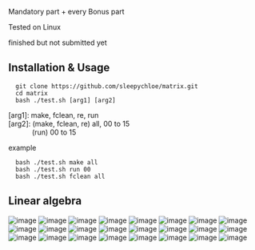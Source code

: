 Mandatory part + every Bonus part

Tested on Linux

finished but not submitted yet

## Installation & Usage
```
  git clone https://github.com/sleepychloe/matrix.git
  cd matrix
  bash ./test.sh [arg1] [arg2]
```
[arg1]: make, fclean, re, run<br>
[arg2]: (make, fclean, re) all, 00 to 15<br>
&nbsp;&nbsp;&nbsp;&nbsp;&nbsp;&nbsp;&nbsp;&nbsp;&nbsp;&nbsp;&nbsp;&nbsp;(run) 00 to 15

example
```
  bash ./test.sh make all
  bash ./test.sh run 00
  bash ./test.sh fclean all
```


## Linear algebra

![image](https://github.com/sleepychloe/matrix/assets/78352910/6598efcf-6c71-4a68-a955-965f8a1b5e64)
![image](https://github.com/sleepychloe/matrix/assets/78352910/e91f3d36-95fc-477f-ade6-5138f71f0c3b)
![image](https://github.com/sleepychloe/matrix/assets/78352910/21538fb4-0b8e-4e32-b0fa-2715306d3679)
![image](https://github.com/sleepychloe/matrix/assets/78352910/f292ce8d-ab7e-44bb-9667-957488c5503a)
![image](https://github.com/sleepychloe/matrix/assets/78352910/cf147f1f-4a26-4417-b971-db4bc2f08d47)
![image](https://github.com/sleepychloe/matrix/assets/78352910/1f6b0e02-fcd9-467f-8946-25b2ce220211)
![image](https://github.com/sleepychloe/matrix/assets/78352910/38448a14-f6a1-4106-af1f-af3bc6543f04)
![image](https://github.com/sleepychloe/matrix/assets/78352910/57b70239-e2a6-41b5-8707-700ae91b72fc)
![image](https://github.com/sleepychloe/matrix/assets/78352910/2a15e1af-8a98-45b5-b2ec-78f6f81996e5)
![image](https://github.com/sleepychloe/matrix/assets/78352910/0ce32da9-a2b0-4087-ae21-be18eb034c83)
![image](https://github.com/sleepychloe/matrix/assets/78352910/747264d8-69cf-4afb-95c2-7092d75b48e1)
![image](https://github.com/sleepychloe/matrix/assets/78352910/c54ebb77-d139-4aac-b316-f966393a941a)
![image](https://github.com/sleepychloe/matrix/assets/78352910/75f9c129-ce4c-40e5-89a7-f6bd4eb2585e)
![image](https://github.com/sleepychloe/matrix/assets/78352910/abc894a8-e06d-434f-aada-370f7c58d290)
![image](https://github.com/sleepychloe/matrix/assets/78352910/c0f3e28e-7d3b-4234-b8a6-c8655a603e80)
![image](https://github.com/sleepychloe/matrix/assets/78352910/c6a414f2-3b72-4b78-8c87-65b63f97a01a)
![image](https://github.com/sleepychloe/matrix/assets/78352910/0b0a495d-dbd5-4f3f-b676-7ef54f9a8f97)
![image](https://github.com/sleepychloe/matrix/assets/78352910/0f1691b0-c495-4467-8403-9b2c79d40fa4)
![image](https://github.com/sleepychloe/matrix/assets/78352910/87a124c2-1cd4-4f49-91fe-080baf7247ee)
![image](https://github.com/sleepychloe/matrix/assets/78352910/a23c65ff-dee7-44da-bb07-51735fffefd4)
![image](https://github.com/sleepychloe/matrix/assets/78352910/a47a0421-fed9-4ac9-b8bb-967d0c8b1183)
![image](https://github.com/sleepychloe/matrix/assets/78352910/664f27d1-1b2c-420d-b381-a4314ae53aa8)
![image](https://github.com/sleepychloe/matrix/assets/78352910/b5ed2441-2fc6-4b11-b3ba-7c9d322992b8)
![image](https://github.com/sleepychloe/matrix/assets/78352910/9af49a78-b9fb-4649-a889-943d9be656bf)

